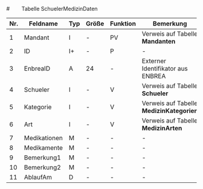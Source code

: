 #        Tabelle SchuelerMedizinDaten

Nr.|Feldname|Typ|Größe|Funktion|Bemerkung
--|--|--|--|--|--
1|Mandant|I|-|PV|Verweis auf Tabelle **Mandanten**
2|ID|I+|-|P|-
3|EnbreaID|A|24|-|Externer Identifikator aus ENBREA
4|Schueler|I|-|V|Verweis auf Tabelle **Schueler**
5|Kategorie|I|-|V|Verweis auf Tabelle **MedizinKategorien**
6|Art|I|-|V|Verweis auf Tabelle **MedizinArten**
7|Medikationen|M|-|-|-
8|Medikamente|M|-|-|-
9|Bemerkung1|M|-|-|-
10|Bemerkung2|M|-|-|-
11|AblaufAm|D|-|-|-
